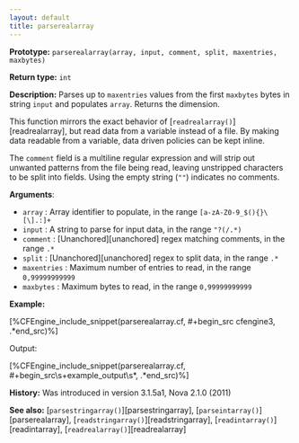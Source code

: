 ```yaml
---
layout: default
title: parserealarray
---
```


**Prototype:** `parserealarray(array, input, comment, split, maxentries, maxbytes)`<br>

**Return type:** `int`

**Description:** Parses up to `maxentries` values from the first `maxbytes`
bytes in string `input` and populates `array`. Returns the dimension.

This function mirrors the exact behavior of
[`readrealarray()`][readrealarray], but read data from a variable
instead of a file. By making data readable from a variable, data driven
policies can be kept inline.

The `comment` field is a multiline regular expression and will strip out
unwanted patterns from the file being read, leaving unstripped characters to be
split into fields. Using the empty string (`""`) indicates no comments.

**Arguments**:

* `array` : Array identifier to populate, in the range `[a-zA-Z0-9_$(){}\[\].:]+`
* `input` : A string to parse for input data, in the range `"?(/.*)`
* `comment` : [Unanchored][unanchored] regex matching comments, in the range `.*`
* `split` : [Unanchored][unanchored] regex to split data, in the range `.*`
* `maxentries` : Maximum number of entries to read, in the range
`0,99999999999`
* `maxbytes` : Maximum bytes to read, in the range `0,99999999999`

**Example:**

[%CFEngine_include_snippet(parserealarray.cf, #\+begin_src cfengine3, .*end_src)%]

Output:

[%CFEngine_include_snippet(parserealarray.cf, #\+begin_src\s+example_output\s*, .*end_src)%]

**History:** Was introduced in version 3.1.5a1, Nova 2.1.0 (2011)

**See also:** [`parsestringarray()`][parsestringarray], [`parseintarray()`][parserealarray], [`readstringarray()`][readstringarray], [`readintarray()`][readintarray], [`readrealarray()`][readrealarray]
